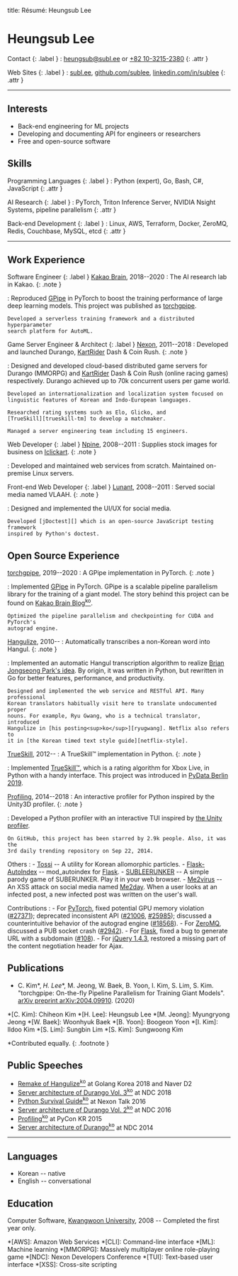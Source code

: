 title: Résumé: Heungsub Lee

Heungsub Lee
============

Contact {: .label }
: [heungsub@subl.ee](mailto:heungsub@subl.ee)
  or
  [+82 10-3215-2380](sms:821032152380)
  {: .attr }

Web Sites {: .label }
: [subl.ee](/),
  [github.com/sublee](https://github.com/sublee),
  [linkedin.com/in/sublee](https://linkedin.com/in/sublee)
  {: .attr }

---

Interests
---------

- Back-end engineering for ML projects
- Developing and documenting API for engineers or researchers
- Free and open-source software

Skills
------

Programming Languages {: .label }
: Python (expert), Go, Bash, C#, JavaScript
  {: .attr }

AI Research {: .label }
: PyTorch, Triton Inference Server, NVIDIA Nsight Systems, pipeline parallelism
  {: .attr }

Back-end Development {: .label }
: Linux, AWS, Terraform, Docker, ZeroMQ, Redis, Couchbase, MySQL, etcd
  {: .attr }

---

Work Experience
---------------

Software Engineer {: .label }
[Kakao Brain][kakaobrain], 2018--2020
:   The AI research lab in Kakao.
    {: .note }

:   Reproduced [GPipe][] in PyTorch to boost the training performance of large
    deep learning models. This project was published as [torchgpipe][].

    Developed a serverless training framework and a distributed hyperparameter
    search platform for AutoML.

[kakaobrain]: https://kakaobrain.com/
[gpipe]: https://arxiv.org/abs/1811.06965
[torchgpipe]: https://torchgpipe.readthedocs.io/

Game Server Engineer & Architect {: .label }
[Nexon][], 2011--2018
:   Developed and launched Durango, [KartRider][] Dash & Coin Rush.
    {: .note }

:   Designed and developed cloud-based distributed game servers for Durango
    (MMORPG) and [KartRider][] Dash & Coin Rush (online racing games)
    respectively. Durango achieved up to 70k concurrent users per game world.

    Developed an internationalization and localization system focused on
    linguistic features of Korean and Indo-European languages.

    Researched rating systems such as Elo, Glicko, and
    [TrueSkill][trueskill-tm] to develop a matchmaker.

    Managed a server engineering team including 15 engineers.

[nexon]: https://company.nexon.com/eng
[kartrider]: http://kart.nexon.com/
[trueskill-tm]: http://research.microsoft.com/en-us/projects/trueskill/

Web Developer {: .label }
[Npine][], 2008--2011
:   Supplies stock images for business on [Iclickart][].
    {: .note }

:   Developed and maintained web services from scratch. Maintained on-premise
    Linux servers.

[npine]: http://en.npine.com/
[iclickart]: http://iclickart.co.kr/

Front-end Web Developer {: .label }
[Lunant][], 2008--2011
:   Served social media named VLAAH.
    {: .note }

:   Designed and implemented the UI/UX for social media.

    Developed [jDoctest][] which is an open-source JavaScript testing framework
    inspired by Python's doctest.

[lunant]: http://lunant.net/
[jdoctest]: https://lunant.github.com/jdoctest

Open Source Experience
----------------------

[torchgpipe][], 2019--2020
:   A GPipe implementation in PyTorch.
    {: .note }

:   Implemented [GPipe][] in PyTorch. GPipe is a scalable pipeline parallelism
    library for the training of a giant model. The story behind this project
    can be found on [Kakao Brain Blog<sup>ko</sup>][torchgpipe-blog].

    Optimized the pipeline parallelism and checkpointing for CUDA and PyTorch's
    autograd engine.

[torchgpipe]: https://torchgpipe.readthedocs.io/
[gpipe]: https://arxiv.org/abs/1811.06965
[torchgpipe-blog]: https://kakaobrain.com/blog/66

[Hangulize][], 2010--
:   Automatically transcribes a non-Korean word into Hangul.
    {: .note }

:   Implemented an automatic Hangul transcription algorithm to realize [Brian
    Jongseong Park's idea][hangulize-idea]. By origin, it was written in
    Python, but rewritten in Go for better features, performance, and
    productivity.

    Designed and implemented the web service and RESTful API. Many professional
    Korean translators habitually visit here to translate undocumented proper
    nouns. For example, Ryu Gwang, who is a technical translator, introduced
    Hangulize in [his posting<sup>ko</sup>][ryugwang]. Netflix also refers to
    it in [the Korean timed text style guide][netflix-style].

[hangulize]: https://hangulize.org/
[hangulize-idea]: http://iceager.egloos.com/2610028
[ryugwang]: http://occamsrazr.net/tt/351
[netflix-style]: https://partnerhelp.netflixstudios.com/hc/en-us/articles/216001127-Korean-Timed-Text-Style-Guide

[TrueSkill][trueskill], 2012--
:   A TrueSkill™ implementation in Python.
    {: .note }

:   Implemented [TrueSkill™][trueskill-tm], which is a rating algorithm for
    Xbox Live, in Python with a handy interface. This project was introduced in
    [PyData Berlin 2019][pydata2019].

[trueskill]: https://trueskill.org/
[trueskill-tm]: http://research.microsoft.com/en-us/projects/trueskill/
[pydata2019]: https://docs.google.com/presentation/d/1S5v9D31vpsr22efMSSCO6hmN2SQNCIqKG7JyGzUSzeI/edit?usp=sharing

[Profiling][], 2014--2018
:   An interactive profiler for Python inspired by the Unity3D profiler.
    {: .note }

:   Developed a Python profiler with an interactive TUI inspired by [the Unity
    profiler][unity-profiler].

    On GitHub, this project has been starred by 2.9k people. Also, it was the
    3rd daily trending repository on Sep 22, 2014.

[profiling]: https://github.com/what-studio/profiling
[unity-profiler]: https://docs.unity3d.com/Manual/ProfilerWindow.html

Others
:   - [Tossi][] -- A utility for Korean allomorphic particles.
    - [Flask-AutoIndex][] -- mod_autoindex for [Flask][].
    - [SUBLEERUNKER][] -- A simple parody game of SUBERUNKER. Play it in your
                          web browser.
    - [Me2virus][] -- An XSS attack on social media named [Me2day][]. When a
                      user looks at an infected post, a new infected post was
                      written on the user's wall.

[tossi]: https://github.com/what-studio/tossi
[flask-autoindex]: http://pythonhosted.org/Flask-AutoIndex
[flask]: https://flask.palletsprojects.com/
[subleerunker]: /runker/
[me2virus]: https://github.com/sublee/me2virus
[me2day]: https://en.wikipedia.org/wiki/Me2day

Contributions
:   - For [PyTorch][],
      fixed potential GPU memory violation ([#27371][pytorch#27371]);
      deprecated inconsistent API ([#21006][pytorch#21006],
      [#25985][pytorch#25985]); discussed a counterintuitive behavior
      of the autograd engine ([#18568][pytorch#18568]).
    - For [ZeroMQ][],
      discussed a PUB socket crash ([#2942][zeromq#2942]).
    - For [Flask][],
      fixed a bug to generate URL with a subdomain ([#108][flask#108]).
    - For [jQuery 1.4.3][jquery-143],
      restored a missing part of the content negotiation header for Ajax.

[pytorch]:       https://pytorch.org/
[pytorch#27371]: https://github.com/pytorch/pytorch/pull/27371
[pytorch#21006]: https://github.com/pytorch/pytorch/pull/21006
[pytorch#25985]: https://github.com/pytorch/pytorch/pull/25985
[pytorch#18568]: https://github.com/pytorch/pytorch/pull/18568
[zeromq]:        http://zeromq.org/
[zeromq#2942]:   https://github.com/zeromq/libzmq/issues/2942
[flask]:         https://flask.palletsprojects.com/
[flask#108]:     https://github.com/pallets/flask/issues/108
[jquery-143]:    https://blog.jquery.com/2010/10/16/jquery-143-released/

Publications
------------

- C. Kim\*, _H. Lee_\*, M. Jeong, W. Baek, B. Yoon, I. Kim, S. Lim, S. Kim.
  "torchgpipe: On-the-fly Pipeline Parallelism for Training Giant Models".
  [arXiv preprint arXiv:2004.09910][arxiv:torchgpipe]. (2020)

*[C. Kim]:   Chiheon Kim
*[H. Lee]:   Heungsub Lee
*[M. Jeong]: Myungryong Jeong
*[W. Baek]:  Woonhyuk Baek
*[B. Yoon]:  Boogeon Yoon
*[I. Kim]:   Ildoo Kim
*[S. Lim]:   Sungbin Lim
*[S. Kim]:   Sungwoong Kim

[arxiv:torchgpipe]: https://arxiv.org/abs/2004.09910

\*Contributed equally.
{: .footnote }

Public Speeches
---------------

- [Remake of Hangulize<sup>ko</sup>][gokr1808] at Golang Korea 2018 and Naver D2
- [Server architecture of Durango Vol. 3<sup>ko</sup>][ndc18] at NDC 2018
- [Python Survival Guide<sup>ko</sup>][nxtk16] at Nexon Talk 2016
- [Server architecture of Durango Vol. 2<sup>ko</sup>][ndc16] at NDC 2016
- [Profiling<sup>ko</sup>][pycon15] at PyCon KR 2015
- [Server architecture of Durango<sup>ko</sup>][ndc14] at NDC 2014

[ndc18]: https://subl.ee/~ndc18
[ndc16]: https://subl.ee/~ndc16
[ndc14]: https://subl.ee/~ndc14

[gokr1808]: https://subl.ee/~gokr1808
[nxtk16]:   https://subl.ee/~nxtk16
[pycon15]:  https://subl.ee/~pycon15

---

Languages
---------

- Korean -- native
- English -- conversational

Education
---------

Computer Software, [Kwangwoon University][kw], 2008
-- Completed the first year only.

[kw]: http://www.kw.ac.kr/

<!-- abbrs -->
*[AWS]: Amazon Web Services
*[CLI]: Command-line interface
*[ML]:  Machine learning
*[MMORPG]: Massively multiplayer online role-playing game
*[NDC]: Nexon Developers Conference
*[TUI]: Text-based user interface
*[XSS]: Cross-site scripting
